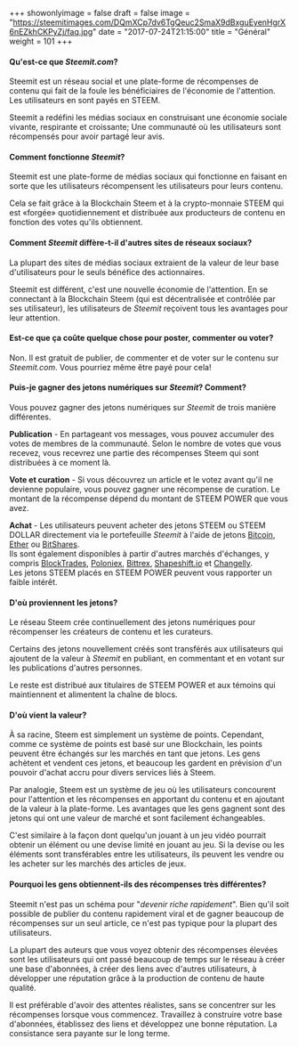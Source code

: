 +++
showonlyimage = false
draft = false
image = "https://steemitimages.com/DQmXCp7dv6TgQeuc2SmaX9dBxguEyenHgrX6nEZkhCKPyZj/faq.jpg"
date = "2017-07-24T21:15:00"
title = "Général"
weight = 101
+++

<!--more-->

#### Qu'est-ce que *Steemit.com*?

Steemit est un réseau social et une plate-forme de récompenses de contenu qui fait de la foule les bénéficiaires de l'économie de l'attention. Les utilisateurs en sont payés en STEEM.

Steemit a redéfini les médias sociaux en construisant une économie sociale vivante, respirante et croissante;
Une communauté où les utilisateurs sont récompensés pour avoir partagé leur avis.

#### Comment fonctionne _Steemit_?

Steemit est une plate-forme de médias sociaux qui fonctionne en faisant en sorte que les utilisateurs récompensent les utilisateurs pour leurs contenu.

Cela se fait grâce à la Blockchain Steem et à la crypto-monnaie STEEM qui est «forgée» quotidiennement et distribuée aux producteurs de contenu en fonction des votes qu'ils obtiennent.

#### Comment _Steemit_ diffère-t-il d'autres sites de réseaux sociaux?

La plupart des sites de médias sociaux extraient de la valeur de leur base d'utilisateurs pour le seuls bénéfice des actionnaires.

Steemit est différent, c'est une nouvelle économie de l'attention. En se connectant à la Blockchain Steem (qui est décentralisée et contrôlée par ses utilisateur), les utilisateurs de _Steemit_ reçoivent tous les avantages pour leur attention.

#### Est-ce que ça coûte quelque chose pour poster, commenter ou voter?

Non. Il est gratuit de publier, de commenter et de voter sur le contenu sur *Steemit.com*. Vous pourriez même être payé pour cela!

#### Puis-je gagner des jetons numériques sur _Steemit_? Comment?

Vous pouvez gagner des jetons numériques sur _Steemit_ de trois manière différentes.

**Publication** - En partageant vos messages, vous pouvez accumuler des votes de membres de la communauté. Selon le nombre de votes que vous recevez, vous recevrez une partie des récompenses Steem qui sont distribuées à ce moment là.

**Vote et curation** - Si vous découvrez un article et le votez avant qu'il ne devienne populaire, vous pouvez gagner une récompense de curation.
Le montant de la récompense dépend du montant de STEEM POWER que vous avez.

**Achat** - Les utilisateurs peuvent acheter des jetons STEEM ou STEEM DOLLAR directement via le portefeuille _Steemit_ à l'aide de jetons [Bitcoin](https://coinmarketcap.com/currencies/bitcoin/), [Ether](https://coinmarketcap.com/currencies/Ethereum/) ou [BitShares](https://coinmarketcap.com/currencies/bitshares/).  
Ils sont également disponibles à partir d'autres marchés d'échanges, y compris [BlockTrades](https://blocktrades.us/), [Poloniex](https://poloniex.com/), [Bittrex](https://bittrex.com/), [Shapeshift.io](https://shapeshift.io/) et [Changelly](https://changelly.com/).  
Les jetons STEEM placés en STEEM POWER peuvent vous rapporter un faible intérêt.

#### D'où proviennent les jetons?

Le réseau Steem crée continuellement des jetons numériques pour récompenser les créateurs de contenu et les curateurs.

Certains des jetons nouvellement créés sont transférés aux utilisateurs qui ajoutent de la valeur à _Steemit_ en publiant, en commentant et en votant sur les publications d'autres personnes.

Le reste est distribué aux titulaires de STEEM POWER et aux témoins qui maintiennent et alimentent la chaîne de blocs.

#### D'où vient la valeur?

À sa racine, Steem est simplement un système de points. Cependant, comme ce système de points est basé sur une Blockchain, les points peuvent être échangés sur les marchés en tant que jetons. 
Les gens achètent et vendent ces jetons, et beaucoup les gardent en prévision d'un pouvoir d'achat accru pour divers services liés à Steem.

Par analogie, Steem est un système de jeu où les utilisateurs concourent pour l'attention et les récompenses en apportant du contenu et en ajoutant de la valeur à la plate-forme. 
Les avantages que les gens gagnent sont des jetons qui ont une valeur de marché et sont facilement échangeables.  

C'est similaire à la façon dont quelqu'un jouant à un jeu vidéo pourrait obtenir un élément ou une devise limité en jouant au jeu.
Si la devise ou les éléments sont transférables entre les utilisateurs, ils peuvent les vendre ou les acheter sur les marchés des articles de jeux.

#### Pourquoi les gens obtiennent-ils des récompenses très différentes?

Steemit n'est pas un schéma pour "*devenir riche rapidement*".
Bien qu'il soit possible de publier du contenu rapidement viral et de gagner beaucoup de récompenses sur un seul article, ce n'est pas typique pour la plupart des utilisateurs.

La plupart des auteurs que vous voyez obtenir des récompenses élevées sont les utilisateurs qui ont passé beaucoup de temps sur le réseau à créer une base d'abonnées, à créer des liens avec d'autres utilisateurs, à développer une réputation grâce à la production de contenu de haute qualité.

Il est préférable d'avoir des attentes réalistes, sans se concentrer sur les récompenses lorsque vous commencez.
Travaillez à construire votre base d'abonnées, établissez des liens et développez une bonne réputation.
La consistance sera payante sur le long terme.